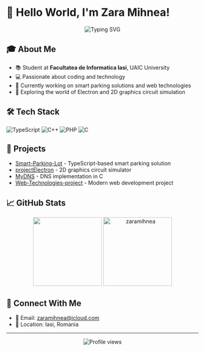 # 👋 Hello World, I'm Zara Mihnea!

<div align="center">
  <img src="https://readme-typing-svg.herokuapp.com?font=Fira+Code&duration=3000&pause=1000&color=70A5FD&center=true&vCenter=true&width=435&lines=Computer+Science+Student;Full+Stack+Developer;Tech+Enthusiast" alt="Typing SVG" />
</div>

## 🎓 About Me

- 📚 Student at **Facultatea de Informatica Iasi**, UAIC University
- 💻 Passionate about coding and technology
- 🌱 Currently working on smart parking solutions and web technologies
- 🔭 Exploring the world of Electron and 2D graphics circuit simulation

## 🛠️ Tech Stack

![TypeScript](https://img.shields.io/badge/-TypeScript-3178C6?style=flat-square&logo=typescript&logoColor=white)
![C++](https://img.shields.io/badge/-C++-00599C?style=flat-square&logo=c%2B%2B&logoColor=white)
![PHP](https://img.shields.io/badge/-PHP-777BB4?style=flat-square&logo=php&logoColor=white)
![C](https://img.shields.io/badge/-C-A8B9CC?style=flat-square&logo=c&logoColor=white)

## 🚀 Projects

- [Smart-Parking-Lot](https://github.com/zaramihnea/Smart-Parking-Lot) - TypeScript-based smart parking solution
- [projectElectron](https://github.com/zaramihnea/projectElectron) - 2D graphics circuit simulator
- [MyDNS](https://github.com/zaramihnea/MyDNS) - DNS implementation in C
- [Web-Technologies-project](https://github.com/zaramihnea/Web-Technologies-project) - Modern web development project

## 📈 GitHub Stats

<div align="center">
  <img height="180em" src="https://github-readme-stats.vercel.app/api?username=zaramihnea&show_icons=true&theme=tokyonight&include_all_commits=true&count_private=true"/>
  <img height="180em" src="https://github-readme-streak-stats.herokuapp.com/?user=zaramihnea&theme=tokyonight" alt="zaramihnea" />
</div>

## 🤝 Connect With Me

- 📧 Email: [zaramihnea@icloud.com](mailto:zaramihnea@icloud.com)
- 📍 Location: Iasi, Romania

---

<div align="center">
  <img src="https://komarev.com/ghpvc/?username=zaramihnea&label=Profile%20views&color=0e75b6&style=flat" alt="Profile views" />
</div>
